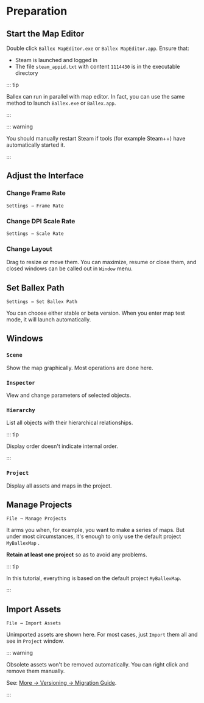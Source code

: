 # Preparation

## Start the Map Editor

Double click `Ballex MapEditor.exe` or `Ballex MapEditor.app`. Ensure that:

- Steam is launched and logged in
- The file `steam_appid.txt` with content `1114430` is in the executable directory

::: tip

Ballex can run in parallel with map editor. In fact, you can use the same method to launch `Ballex.exe` or `Ballex.app`.

:::

::: warning

You should manually restart Steam if tools (for example Steam++) have automatically started it.

:::

## Adjust the Interface

### Change Frame Rate

`Settings → Frame Rate`

### Change DPI Scale Rate

`Settings → Scale Rate`

### Change Layout

Drag to resize or move them. You can maximize, resume or close them, and closed windows can be called out in `Window` menu.

## Set Ballex Path

`Settings → Set Ballex Path`

You can choose either stable or beta version. When you enter map test mode, it will launch automatically.

## Windows

### `Scene`

Show the map graphically. Most operations are done here.

### `Inspector`

View and change parameters of selected objects.

### `Hierarchy`

List all objects with their hierarchical relationships.

::: tip

Display order doesn't indicate internal order.

:::

### `Project`

Display all assets and maps in the project.

## Manage Projects

`File → Manage Projects`

It arms you when, for example, you want to make a series of maps. But under most circumstances, it's enough to only use the default project `MyBallexMap` .

**Retain at least one project** so as to avoid any problems.

::: tip

In this tutorial, everything is based on the default project `MyBallexMap`.

:::

## Import Assets

`File → Import Assets`

Unimported assets are shown here. For most cases, just `Import` them all and see in `Project` window.

::: warning

Obsolete assets won't be removed automatically. You can right click and remove them manually.

See: [More → Versioning → Migration Guide](/en/migration/guide.md).

:::
